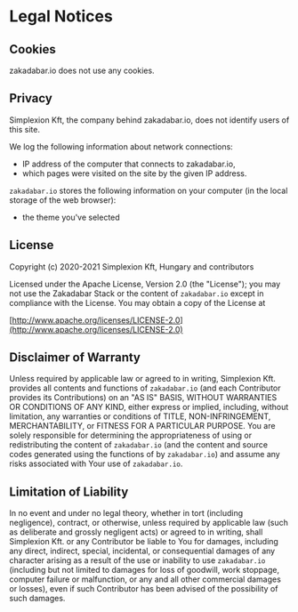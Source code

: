 # Legal Notices

## Cookies

zakadabar.io does not use any cookies.

## Privacy

Simplexion Kft, the company behind zakadabar.io, does not identify users of this site.

We log the following information about network connections:

* IP address of the computer that connects to zakadabar.io,
* which pages were visited on the site by the given IP address.

`zakadabar.io` stores the following information on your computer (in the local storage of the web browser):

- the theme you've selected

## License

Copyright (c) 2020-2021 Simplexion Kft, Hungary and contributors

Licensed under the Apache License, Version 2.0 (the "License");
you may not use the Zakadabar Stack or the content of `zakadabar.io`
except in compliance with the License. You may obtain a copy of the License at

[http://www.apache.org/licenses/LICENSE-2.0](http://www.apache.org/licenses/LICENSE-2.0)

## Disclaimer of Warranty

Unless required by applicable law or agreed to in writing, Simplexion Kft. provides
all contents and functions of `zakadabar.io` (and each Contributor provides its
Contributions) on an "AS IS" BASIS, WITHOUT WARRANTIES OR CONDITIONS OF ANY KIND, 
either express or implied, including, without limitation, any warranties or conditions 
of TITLE, NON-INFRINGEMENT, MERCHANTABILITY, or FITNESS FOR A PARTICULAR PURPOSE. 
You are solely responsible for determining the appropriateness of using or redistributing
the content of `zakadabar.io` (and the content and source codes generated using the 
functions of by `zakadabar.io`) and assume any risks associated with Your use
of `zakadabar.io`.

## Limitation of Liability

In no event and under no legal theory, whether in tort (including negligence), contract,
or otherwise, unless required by applicable law (such as deliberate and grossly
negligent acts) or agreed to in writing, shall Simplexion Kft. or any Contributor 
be liable to You for damages, including any direct, indirect, special, incidental,
or consequential damages of any character arising as a result of the use or inability
to use `zakadabar.io` (including but not limited to damages for loss of goodwill,
work stoppage, computer failure or malfunction, or any and all other commercial 
damages or losses), even if such Contributor has been advised of the possibility 
of such damages.